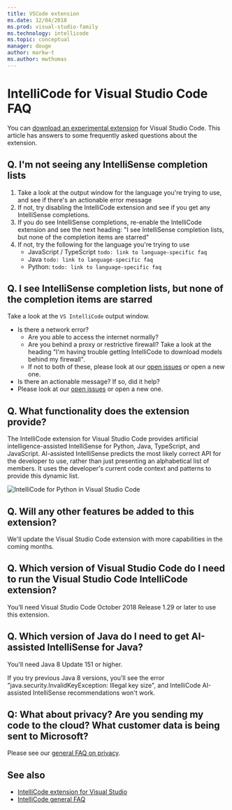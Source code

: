 ```yaml
---
title: VSCode extension
ms.date: 12/04/2018
ms.prod: visual-studio-family
ms.technology: intellicode
ms.topic: conceptual
manager: douge
author: markw-t
ms.author: mwthomas
---
```

# IntelliCode for Visual Studio Code FAQ

You can [download an experimental extension](https://go.microsoft.com/fwlink/?linkid=2006060) for Visual Studio Code. This article has answers to some frequently asked questions about the extension.

## Q. I'm not seeing any IntelliSense completion lists

1. Take a look at the output window for the language you're trying to use, and see if there's an actionable error message
2. If not, try disabling the IntelliCode extension and see if you get any IntelliSense completions.
3. If you do see IntelliSense completions, re-enable the IntelliCode extension and see the next heading: "I see IntelliSense completion lists, but none of the completion items are starred"
4. If not, try the following for the language you're trying to use
    * JavaScript / TypeScript `todo: link to language-specific faq`
    * Java `todo: link to language-specific faq`
    * Python: `todo: link to language-specific faq`

## Q. I see IntelliSense completion lists, but none of the completion items are starred

Take a look at the `VS IntelliCode` output window.

* Is there a network error?
  * Are you able to access the internet normally?
  * Are you behind a proxy or restrictive firewall? Take a look at the heading "I'm having trouble getting IntelliCode to download models behind my firewall".
  * If not to both of these, please look at our [open issues](https://github.com/MicrosoftDocs/intellicode/issues) or open a new one.
* Is there an actionable message? If so, did it help?
* Please look at our [open issues](https://github.com/MicrosoftDocs/intellicode/issues) or open a new one.

## Q. What functionality does the extension provide?

The IntelliCode extension for Visual Studio Code provides artificial intelligence-assisted IntelliSense for Python, Java, TypeScript, and JavaScript. AI-assisted IntelliSense predicts the most likely correct API for the developer to use, rather than just presenting an alphabetical list of members. It uses the developer's current code context and patterns to provide this dynamic list.

![IntelliCode for Python in Visual Studio Code](media/python-intellicode.gif)

## Q. Will any other features be added to this extension?

We'll update the Visual Studio Code extension with more capabilities in the coming months.

## Q. Which version of Visual Studio Code do I need to run the Visual Studio Code IntelliCode extension?

You’ll need Visual Studio Code October 2018 Release 1.29 or later to use this extension.

## Q. Which version of Java do I need to get AI-assisted IntelliSense for Java?

You'll need Java 8 Update 151 or higher.

If you try previous Java 8 versions, you'll see the error "java.security.InvalidKeyException: Illegal key size", and IntelliCode AI-assisted IntelliSense recommendations won't work.

## Q: What about privacy? Are you sending my code to the cloud? What customer data is being sent to Microsoft?

Please see our [general FAQ on privacy](faq.md#-q-what-about-privacy-are-you-sending-my-code-to-the-cloud-what-customer-data-is-being-sent-to-microsoft).

## See also

- [IntelliCode extension for Visual Studio](intellicode-visual-studio.md)
- [IntelliCode general FAQ](faq.md)
